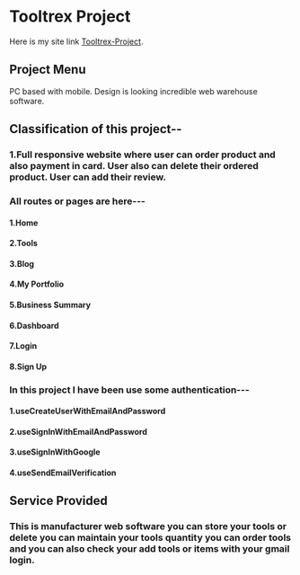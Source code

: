 # Tooltrex Project

Here is my site link [Tooltrex-Project](https://tooltrex-project.firebaseapp.com/).

## Project Menu

PC based with mobile. Design is looking incredible web warehouse software.

## Classification of this project--

### 1.Full responsive website where user can order product and also payment in card. User also can delete their ordered product. User can add their review.

### All routes or pages are here---

#### 1.Home

#### 2.Tools

#### 3.Blog

#### 4.My Portfolio

#### 5.Business Summary

#### 6.Dashboard

#### 7.Login

#### 8.Sign Up

### In this project I have been use some authentication---

#### 1.useCreateUserWithEmailAndPassword

#### 2.useSignInWithEmailAndPassword

#### 3.useSignInWithGoogle

#### 4.useSendEmailVerification

## Service Provided

### This is manufacturer web software you can store your tools or delete you can maintain your tools quantity you can order tools and you can also check your add tools or items with your gmail login.
